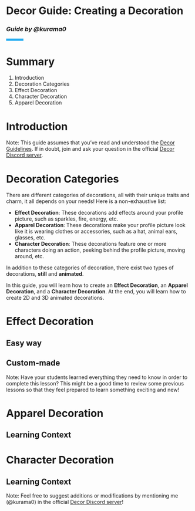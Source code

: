 # Decor Guide: **Creating a Decoration**

### *Guide by @kurama0*

![][image1]

# Summary

1. Introduction  
2. Decoration Categories  
3. Effect Decoration  
4. Character Decoration  
5. Apparel Decoration

# Introduction

Note: This guide assumes that you’ve read and understood the [Decor Guidelines](https://github.com/decor-discord/.github/blob/main/GUIDELINES.md). If in doubt, join and ask your question in the official [Decor Discord server](https://discord.gg/dXp2SdxDcP).

# Decoration Categories

There are different categories of decorations, all with their unique traits and charm, it all depends on your needs\! Here is a non-exhaustive list:

- **Effect Decoration**: These decorations add effects around your profile picture, such as sparkles, fire, energy, etc.  
- **Apparel Decoration**: These decorations make your profile picture look like it is wearing clothes or accessories, such as a hat, animal ears, glasses, etc.  
- **Character Decoration**: These decorations feature one or more characters doing an action, peeking behind the profile picture, moving around, etc.

In addition to these categories of decoration, there exist two types of decorations, **still** and **animated**.

In this guide, you will learn how to create an **Effect Decoration**, an **Apparel Decoration**, and a **Character Decoration**. At the end, you will learn how to create 2D and 3D animated decorations.

# Effect Decoration

## Easy way

## Custom-made

Note: Have your students learned everything they need to know in order to complete this lesson? This might be a good time to review some previous lessons so that they feel prepared to learn something exciting and new\!

# Apparel Decoration

## Learning Context

# Character Decoration

## Learning Context

Note: Feel free to suggest additions or modifications by mentioning me (@kurama0) in the official [Decor Discord server](https://discord.gg/dXp2SdxDcP)\!

[image1]: <data:image/png;base64,iVBORw0KGgoAAAANSUhEUgAAAC8AAAAGCAYAAABThMdSAAAAHklEQVR4XmOQW/Xx/1DFDOgCQwmPOn6g8KjjBwoDAOS8/s9EC0PsAAAAAElFTkSuQmCC>
